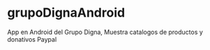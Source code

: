 # grupoDignaAndroid
App en Android del Grupo Digna, Muestra catalogos de productos y donativos Paypal
